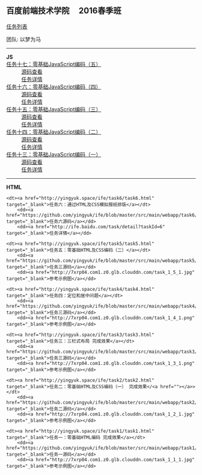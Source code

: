 百度前端技术学院  &nbsp; &nbsp; 2016春季班
-

[任务列表](http://ife.baidu.com/task/all)

团队: 以梦为马

<hr>

<dl id="js">
<strong>JS</strong>

<dt><a href="http://yingyuk.space/ife/task17/task17.html" target="_blank">任务十七：零基础JavaScript编码（五）</a></dt>
    <dd><a href="https://github.com/yingyuk/ife/blob/master/src/main/webapp/task17/task17.html" target="_blank">源码查看</a></dd>
    <dd><a href="http://ife.baidu.com/task/detail?taskId=17" target="_blank">任务详情</a></dd>

<dt><a href="http://yingyuk.space/ife/task16/task16.html" target="_blank">任务十六：零基础JavaScript编码（四）</a></dt>
    <dd><a href="https://github.com/yingyuk/ife/blob/master/src/main/webapp/task16/task16.html" target="_blank">源码查看</a></dd>
    <dd><a href="http://ife.baidu.com/task/detail?taskId=16" target="_blank">任务详情</a></dd>

<dt><a href="http://yingyuk.space/ife/task15/task15.html" target="_blank">任务十五：零基础JavaScript编码（三）</a></dt>
    <dd><a href="https://github.com/yingyuk/ife/blob/master/src/main/webapp/task15/task15.html" target="_blank">源码查看</a></dd>
    <dd><a href="http://ife.baidu.com/task/detail?taskId=15" target="_blank">任务详情</a></dd>

<dt><a href="http://yingyuk.space/ife/task14/task14.html" target="_blank">任务十四：零基础JavaScript编码（二）</a></dt>
    <dd><a href="https://github.com/yingyuk/ife/blob/master/src/main/webapp/task14/task14.html" target="_blank">源码查看</a></dd>
    <dd><a href="http://ife.baidu.com/task/detail?taskId=14" target="_blank">任务详情</a></dd>

<dt><a href="http://yingyuk.space/ife/task13/task13.html" target="_blank">任务十三：零基础JavaScript编码（一）</a></dt>
    <dd><a href="https://github.com/yingyuk/ife/blob/master/src/main/webapp/task13/task13.html" target="_blank">源码查看</a></dd>
    <dd><a href="http://ife.baidu.com/task/detail?taskId=13" target="_blank">任务详情</a></dd>
</dl>


<hr>


<dl id="html">
    <strong>HTML</strong>

    <dt><a href="http://yingyuk.space/ife/task6/task6.html" target="_blank">任务六：通过HTML及CSS模拟报纸排版</a></dt>
        <dd><a href="https://github.com/yingyuk/ife/blob/master/src/main/webapp/task6/task6.html" target="_blank">任务六源码</a></dd>
        <dd><a href="http://ife.baidu.com/task/detail?taskId=6" target="_blank">任务详情</a></dd>

    <dt><a href="http://yingyuk.space/ife/task5/task5.html" target="_blank">任务五：零基础HTML及CSS编码（二）</a></dt>
        <dd><a href="https://github.com/yingyuk/ife/blob/master/src/main/webapp/task5/task5.html" target="_blank">任务三源码</a></dd>
        <dd><a href="http://7xrp04.com1.z0.glb.clouddn.com/task_1_5_1.jpg" target="_blank">参考示例图</a></dd>

    <dt><a href="http://yingyuk.space/ife/task4/task4.html" target="_blank">任务四：定位和居中问题</a></dt>
        <dd><a href="https://github.com/yingyuk/ife/blob/master/src/main/webapp/task4/task4.html" target="_blank">任务三源码</a></dd>
        <dd><a href="http://7xrp04.com1.z0.glb.clouddn.com/task_1_4_1.png" target="_blank">参考示例图</a></dd>

    <dt><a href="http://yingyuk.space/ife/task3/task3.html" target="_blank">任务三：三栏式布局 完成效果</a></dt>
        <dd><a href="https://github.com/yingyuk/ife/blob/master/src/main/webapp/task3/task3.html" target="_blank">任务三源码</a></dd>
        <dd><a href="http://7xrp04.com1.z0.glb.clouddn.com/task_1_3_1.png" target="_blank">参考示例图</a></dd>

    <dt><a href="http://yingyuk.space/ife/task2/task2.html" target="_blank">任务二：零基础HTML及CSS编码（一） 完成效果</<a href=""></a>></dt>
        <dd><a href="https://github.com/yingyuk/ife/blob/master/src/main/webapp/task2/task2.html" target="_blank">任务二源码</a></dd>
        <dd><a href="http://7xrp04.com1.z0.glb.clouddn.com/task_1_2_1.jpg" target="_blank">参考示例图</a></dd>

    <dt><a href="http://yingyuk.space/ife/task1/task1.html" target="_blank">任务一：零基础HTML编码 完成效果</a></dt>
        <dd><a href="https://github.com/yingyuk/ife/blob/master/src/main/webapp/task1/task1.html" target="_blank">任务一源码</a></dd>
        <dd><a href="http://7xrp04.com1.z0.glb.clouddn.com/task_1_1_1.jpg" target="_blank">参考示例图</a></dd>
</dl>



